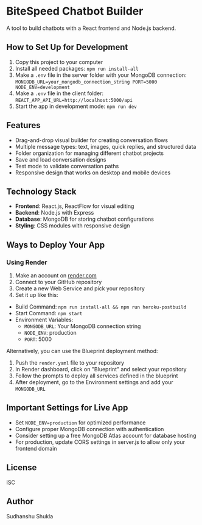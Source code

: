 # BiteSpeed Chatbot Builder

A tool to build chatbots with a React frontend and Node.js backend.

## How to Set Up for Development

1. Copy this project to your computer
2. Install all needed packages:
 ```npm run install-all```
3. Make a `.env` file in the server folder with your MongoDB connection:
```MONGODB_URL=your_mongodb_connection_string PORT=5000 NODE_ENV=development```
4. Make a `.env` file in the client folder:
```REACT_APP_API_URL=http://localhost:5000/api```
5. Start the app in development mode:
```npm run dev```



## Features

- Drag-and-drop visual builder for creating conversation flows
- Multiple message types: text, images, quick replies, and structured data
- Folder organization for managing different chatbot projects
- Save and load conversation designs
- Test mode to validate conversation paths
- Responsive design that works on desktop and mobile devices

## Technology Stack

- **Frontend**: React.js, ReactFlow for visual editing
- **Backend**: Node.js with Express
- **Database**: MongoDB for storing chatbot configurations
- **Styling**: CSS modules with responsive design

## Ways to Deploy Your App

### Using Render

1. Make an account on [render.com](https://render.com)
2. Connect to your GitHub repository
3. Create a new Web Service and pick your repository
4. Set it up like this:
- Build Command: `npm run install-all && npm run heroku-postbuild`
- Start Command: `npm start`
- Environment Variables:
  - `MONGODB_URL`: Your MongoDB connection string
  - `NODE_ENV`: production
  - `PORT`: 5000

Alternatively, you can use the Blueprint deployment method:

1. Push the `render.yaml` file to your repository
2. In Render dashboard, click on "Blueprint" and select your repository
3. Follow the prompts to deploy all services defined in the blueprint
4. After deployment, go to the Environment settings and add your `MONGODB_URL`

## Important Settings for Live App

- Set `NODE_ENV=production` for optimized performance
- Configure proper MongoDB connection with authentication
- Consider setting up a free MongoDB Atlas account for database hosting
- For production, update CORS settings in server.js to allow only your frontend domain

## License
ISC

## Author
Sudhanshu Shukla




